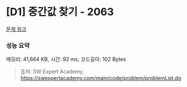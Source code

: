 # [D1] 중간값 찾기 - 2063 

[문제 링크](https://swexpertacademy.com/main/code/problem/problemDetail.do?contestProbId=AV5QPsXKA2UDFAUq) 

### 성능 요약

메모리: 41,664 KB, 시간: 92 ms, 코드길이: 102 Bytes



> 출처: SW Expert Academy, https://swexpertacademy.com/main/code/problem/problemList.do